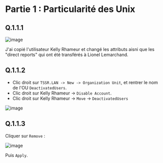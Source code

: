 # Partie 1 : Particularité des Unix

## Q.1.1.1

![image](https://github.com/JuGuillot/Checkpoint-3/assets/161329881/20e702f5-f9a8-47ac-9e54-5cbc4587e18f)

J'ai copié l'utilisateur Kelly Rhameur et changé les attributs aisni que les "direct reports" qui ont été transférés à Lionel Lemarchand.

## Q.1.1.2

- Clic droit sur `TSSR.LAN -> New -> Organization Unit`, et rentrer le nom de l'OU `DeactivatedUsers`.
- Clic droit sur Kelly Rhameur ->  `Disable Account`.
- Clic droit sur Kelly Rhameur -> `Move` -> `DeactivatedUsers`

![image](https://github.com/JuGuillot/Checkpoint-3/assets/161329881/cafe75f3-87d0-45cb-a005-4ac2aff66502)

## Q.1.1.3

Cliquer sur `Remove` :

![image](https://github.com/JuGuillot/Checkpoint-3/assets/161329881/56465252-03cb-43b6-92af-757feeb9cf67)

Puis `Apply`.


